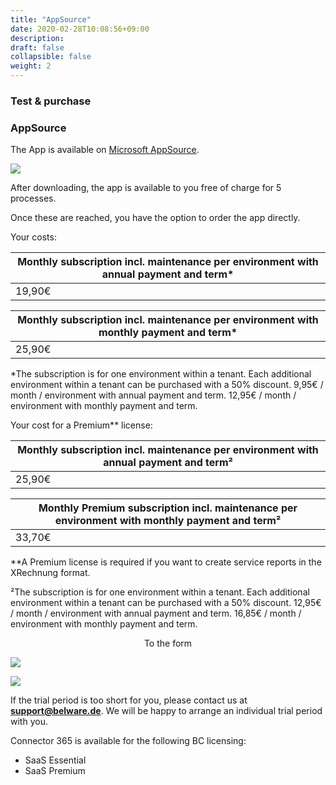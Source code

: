 ```yaml
---
title: "AppSource"
date: 2020-02-28T10:08:56+09:00
description: 
draft: false
collapsible: false
weight: 2
---
```

### Test & purchase

### AppSource

The App is available on [Microsoft AppSource](https://appsource.microsoft.com/en-us/product/dynamics-365-business-central/PUBID.belwaregmbh2%7CAID.connector_365_xrechnung%7CPAppID.0e71f27e-d331-4045-a643-c2777a797cc4?tab=Overview).

![](images/XRechnung/xrechnungstore.PNG)

After downloading, the app is available to you free of charge for 5 processes.

Once these are reached, you have the option to order the app directly.

Your costs:

| Monthly subscription incl. maintenance per environment with annual payment and term*       |
|----------------------------------------------------------------------------------------|
| 19,90€                                                                                 |

| Monthly subscription incl. maintenance per environment with monthly payment and term*      |
|----------------------------------------------------------------------------------------|
| 25,90€                                                                                 |

*The subscription is for one environment within a tenant. Each additional environment within a tenant can be purchased with a 50% discount.
9,95€ / month / environment with annual payment and term.
12,95€ / month / environment with monthly payment and term.

Your cost for a Premium** license:

| Monthly subscription incl. maintenance per environment with annual payment and term² |
|-------------------------------------------------------------------------------------------------|
| 25,90€                                                                                          |

| Monthly Premium subscription incl. maintenance per environment with monthly payment and term²|
|-------------------------------------------------------------------------------------------------|
| 33,70€                                                                                          |

**A Premium license is required if you want to create service reports in the XRechnung format.

²The subscription is for one environment within a tenant. Each additional environment within a tenant can be purchased with a 50% discount.
12,95€ / month / environment with annual payment and term.
16,85€ / month / environment with monthly payment and term.


<p style="text-align: center;">
To the form
</p>

[<img src="/images/apps/Forms_xr.png">](https://forms.office.com/Pages/ResponsePage.aspx?id=wbg8p1B5wk60E37fEWJ6gK10RbLPyuxOs2bKXXZxm8JUMTQxRTA4WDNIUUU2TFE4WUwxS0RDTTFYSy4u)

![](images/XRechnung/xrechnungforms_removed.PNG)

If the trial period is too short for you, please contact us at **support@belware.de**. We will be happy to arrange an individual trial period with you. 
 
Connector 365 is available for the following BC licensing:

- SaaS Essential
- SaaS Premium

